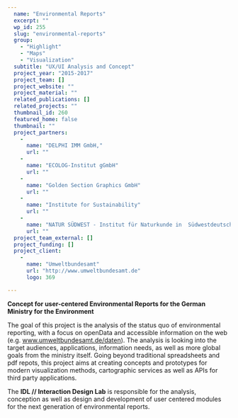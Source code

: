 ```yaml
---
  name: "Environmental Reports"
  excerpt: ""
  wp_id: 255
  slug: "environmental-reports"
  group: 
    - "Highlight"
    - "Maps"
    - "Visualization"
  subtitle: "UX/UI Analysis and Concept"
  project_year: "2015-2017"
  project_team: []
  project_website: ""
  project_material: ""
  related_publications: []
  related_projects: ""
  thumbnail_id: 260
  featured_home: false
  thumbnail: ""
  project_partners: 
    - 
      name: "DELPHI IMM GmbH,"
      url: ""
    - 
      name: "ECOLOG-Institut gGmbH"
      url: ""
    - 
      name: "Golden Section Graphics GmbH"
      url: ""
    - 
      name: "Institute for Sustainability"
      url: ""
    - 
      name: "NATUR SÜDWEST - Institut für Naturkunde in  Südwestdeutschland"
      url: ""
  project_team_external: []
  project_funding: []
  project_client: 
    - 
      name: "Umweltbundesamt"
      url: "http://www.umweltbundesamt.de"
      logo: 369

---
```

<strong>Concept for user-centered Environmental Reports for the German Ministry for the Environment</strong>

The goal of this project is the analysis of the status quo of environmental reporting, with a focus on openData and accessible information on the web (e.g. www.umweltbundesamt.de/daten). The analysis is looking into the target audiences, applications, information needs, as well as more global goals from the ministry itself. Going beyond traditional spreadsheets and pdf repots, this project aims at creating concepts and prototypes for modern visualization methods, cartographic services as well as APIs for third party applications.

The <strong>IDL // Interaction Design Lab</strong> is responsible for the analysis, conception as well as design and development of user centered modules for the next generation of environmental reports.